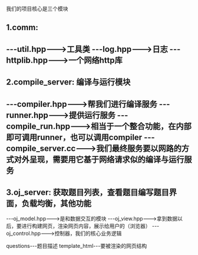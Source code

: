 我们的项目核心是三个模块

1.comm: 
-----------------------------------------------------------------------------------------------------------------
---util.hpp--->工具类
---log.hpp--->日志
---httplib.hpp--->一个网络http库
-----------------------------------------------------------------------------------------------------------------

2.compile_server: 编译与运行模块
-----------------------------------------------------------------------------------------------------------------
---compiler.hpp--->帮我们进行编译服务
---runner.hpp--->提供运行服务
---compile_run.hpp--->相当于一个整合功能，在内部即可调用runner，也可以调用compiler
---compile_server.cc--->我们最终服务要以网路的方式对外呈现，需要用它基于网络请求似的编译与运行服务
-----------------------------------------------------------------------------------------------------------------

3.oj_server: 获取题目列表，查看题目编写题目界面，负载均衡，其他功能
-----------------------------------------------------------------------------------------------------------------
---oj_model.hpp--->是和数据交互的模块
---oj_view.hpp--->拿到数据以后，要进行构建网页，渲染网页内容，展示给用户的（浏览器）
---oj_control.hpp--->控制器，我们的核心业务逻辑

questions---题目描述
template_html---要被渲染的网页结构
